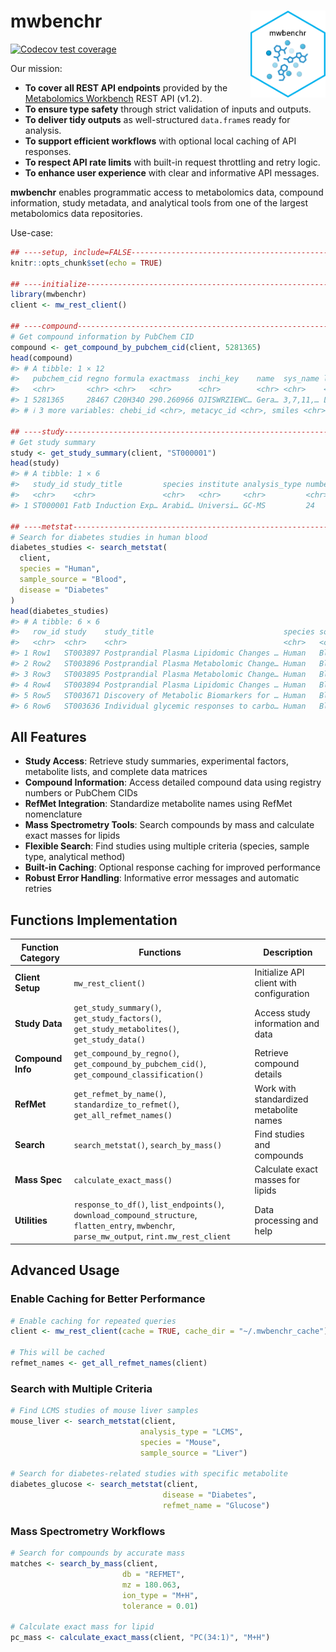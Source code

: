
<!-- README.md is generated from README.Rmd. Please edit that file -->

# mwbenchr <img src="man/figures/logo.png" align="right" height="139" />

<!-- badges: start -->

<!-- [![R-CMD-check](https://github.com/danymukesha/mwbenchr/actions/workflows/R-CMD-check.yaml/badge.svg)](https://github.com/danymukesha/mwbenchr/actions/workflows/R-CMD-check.yaml) -->

<!-- [![Codecov test coverage](https://codecov.io/gh/danymukesha/mwbenchr/branch/main/graph/badge.svg)](https://app.codecov.io/gh/danymukesha/mwbenchr?branch=main) -->

<!-- [![Lifecycle: stable](https://img.shields.io/badge/lifecycle-stable-brightgreen.svg)](https://lifecycle.r-lib.org/articles/stages.html#stable) -->

<!-- [![BioC status](https://bioconductor.org/shields/build/release/bioc/mwbenchr.svg)](https://bioconductor.org/checkResults/release/bioc-LATEST/mwbenchr) -->

[![Codecov test
coverage](https://codecov.io/gh/danymukesha/mwbenchr/graph/badge.svg)](https://app.codecov.io/gh/danymukesha/mwbenchr)
<!-- badges: end -->

Our mission:

- **To cover all REST API endpoints** provided by the [Metabolomics
  Workbench](https://www.metabolomicsworkbench.org/) REST API (v1.2).
- **To ensure type safety** through strict validation of inputs and
  outputs.
- **To deliver tidy outputs** as well-structured `data.frame`s ready for
  analysis.
- **To support efficient workflows** with optional local caching of API
  responses.
- **To respect API rate limits** with built-in request throttling and
  retry logic.
- **To enhance user experience** with clear and informative API
  messages.

**mwbenchr** enables programmatic access to metabolomics data, compound
information, study metadata, and analytical tools from one of the
largest metabolomics data repositories.

Use-case:

``` r
## ----setup, include=FALSE-----------------------------------------------------
knitr::opts_chunk$set(echo = TRUE)

## ----initialize---------------------------------------------------------------
library(mwbenchr)
client <- mw_rest_client()

## ----compound-----------------------------------------------------------------
# Get compound information by PubChem CID
compound <- get_compound_by_pubchem_cid(client, 5281365)
head(compound)
#> # A tibble: 1 × 12
#>   pubchem_cid regno formula exactmass  inchi_key    name  sys_name lm_id kegg_id
#>   <chr>       <chr> <chr>   <chr>      <chr>        <chr> <chr>    <chr> <chr>  
#> 1 5281365     28467 C20H34O 290.260966 OJISWRZIEWC… Gera… 3,7,11,… LMPR… C09094 
#> # ℹ 3 more variables: chebi_id <chr>, metacyc_id <chr>, smiles <chr>

## ----study--------------------------------------------------------------------
# Get study summary
study <- get_study_summary(client, "ST000001")
head(study)
#> # A tibble: 1 × 6
#>   study_id study_title         species institute analysis_type number_of_samples
#>   <chr>    <chr>               <chr>   <chr>     <chr>         <chr>            
#> 1 ST000001 Fatb Induction Exp… Arabid… Universi… GC-MS         24

## ----metstat------------------------------------------------------------------
# Search for diabetes studies in human blood
diabetes_studies <- search_metstat(
  client,
  species = "Human",
  sample_source = "Blood",
  disease = "Diabetes"
)
head(diabetes_studies)
#> # A tibble: 6 × 6
#>   row_id study    study_title                             species source disease
#>   <chr>  <chr>    <chr>                                   <chr>   <chr>  <chr>  
#> 1 Row1   ST003897 Postprandial Plasma Lipidomic Changes … Human   Blood  Diabet…
#> 2 Row2   ST003896 Postprandial Plasma Metabolomic Change… Human   Blood  Diabet…
#> 3 Row3   ST003895 Postprandial Plasma Metabolomic Change… Human   Blood  Diabet…
#> 4 Row4   ST003894 Postprandial Plasma Lipidomic Changes … Human   Blood  Diabet…
#> 5 Row5   ST003671 Discovery of Metabolic Biomarkers for … Human   Blood  Diabet…
#> 6 Row6   ST003636 Individual glycemic responses to carbo… Human   Blood  Diabet…
```

## All Features

- **Study Access**: Retrieve study summaries, experimental factors,
  metabolite lists, and complete data matrices
- **Compound Information**: Access detailed compound data using registry
  numbers or PubChem CIDs
- **RefMet Integration**: Standardize metabolite names using RefMet
  nomenclature
- **Mass Spectrometry Tools**: Search compounds by mass and calculate
  exact masses for lipids
- **Flexible Search**: Find studies using multiple criteria (species,
  sample type, analytical method)
- **Built-in Caching**: Optional response caching for improved
  performance
- **Robust Error Handling**: Informative error messages and automatic
  retries

## Functions Implementation

| Function Category | Functions | Description |
|----|----|----|
| **Client Setup** | `mw_rest_client()` | Initialize API client with configuration |
| **Study Data** | `get_study_summary()`, `get_study_factors()`, `get_study_metabolites()`, `get_study_data()` | Access study information and data |
| **Compound Info** | `get_compound_by_regno()`, `get_compound_by_pubchem_cid()`, `get_compound_classification()` | Retrieve compound details |
| **RefMet** | `get_refmet_by_name()`, `standardize_to_refmet()`, `get_all_refmet_names()` | Work with standardized metabolite names |
| **Search** | `search_metstat()`, `search_by_mass()` | Find studies and compounds |
| **Mass Spec** | `calculate_exact_mass()` | Calculate exact masses for lipids |
| **Utilities** | `response_to_df()`, `list_endpoints()`, `download_compound_structure`, `flatten_entry`, `mwbenchr`, `parse_mw_output`, `rint.mw_rest_client` | Data processing and help |

## Advanced Usage

### Enable Caching for Better Performance

``` r
# Enable caching for repeated queries
client <- mw_rest_client(cache = TRUE, cache_dir = "~/.mwbenchr_cache")

# This will be cached
refmet_names <- get_all_refmet_names(client)
```

### Search with Multiple Criteria

``` r
# Find LCMS studies of mouse liver samples
mouse_liver <- search_metstat(client,
                             analysis_type = "LCMS",
                             species = "Mouse",
                             sample_source = "Liver")

# Search for diabetes-related studies with specific metabolite
diabetes_glucose <- search_metstat(client,
                                  disease = "Diabetes",
                                  refmet_name = "Glucose")
```

### Mass Spectrometry Workflows

``` r
# Search for compounds by accurate mass
matches <- search_by_mass(client,
                         db = "REFMET",
                         mz = 180.063,
                         ion_type = "M+H",
                         tolerance = 0.01)

# Calculate exact mass for lipid
pc_mass <- calculate_exact_mass(client, "PC(34:1)", "M+H")
```
